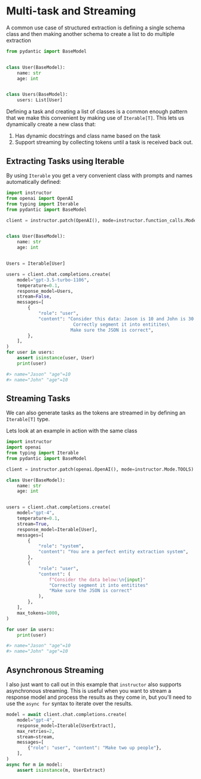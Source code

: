 # Multi-task and Streaming

A common use case of structured extraction is defining a single schema class and then making another schema to create a list to do multiple extraction

```python
from pydantic import BaseModel


class User(BaseModel):
    name: str
    age: int


class Users(BaseModel):
    users: List[User]
```

Defining a task and creating a list of classes is a common enough pattern that we make this convenient by making use of `Iterable[T]`. This lets us dynamically create a new class that:

1. Has dynamic docstrings and class name based on the task
2. Support streaming by collecting tokens until a task is received back out.

## Extracting Tasks using Iterable

By using `Iterable` you get a very convenient class with prompts and names automatically defined:

```python
import instructor
from openai import OpenAI
from typing import Iterable
from pydantic import BaseModel

client = instructor.patch(OpenAI(), mode=instructor.function_calls.Mode.JSON)


class User(BaseModel):
    name: str
    age: int


Users = Iterable[User]

users = client.chat.completions.create(
    model="gpt-3.5-turbo-1106",
    temperature=0.1,
    response_model=Users,
    stream=False,
    messages=[
        {
            "role": "user",
            "content": "Consider this data: Jason is 10 and John is 30.\
                         Correctly segment it into entitites\
                        Make sure the JSON is correct",
        },
    ],
)
for user in users:
    assert isinstance(user, User)
    print(user)

#> name="Jason" "age"=10
#> name="John" "age"=10
```

## Streaming Tasks

We can also generate tasks as the tokens are streamed in by defining an `Iterable[T]` type.

Lets look at an example in action with the same class

```python hl_lines="6 26"
import instructor
import openai
from typing import Iterable
from pydantic import BaseModel

client = instructor.patch(openai.OpenAI(), mode=instructor.Mode.TOOLS)

class User(BaseModel):
    name: str
    age: int


users = client.chat.completions.create(
    model="gpt-4",
    temperature=0.1,
    stream=True,
    response_model=Iterable[User],
    messages=[
        {
            "role": "system",
            "content": "You are a perfect entity extraction system",
        },
        {
            "role": "user",
            "content": (
                f"Consider the data below:\n{input}"
                "Correctly segment it into entitites"
                "Make sure the JSON is correct"
            ),
        },
    ],
    max_tokens=1000,
)

for user in users:
    print(user)

#> name="Jason" "age"=10
#> name="John" "age"=10
```

## Asynchronous Streaming

I also just want to call out in this example that `instructor` also supports asynchronous streaming. This is useful when you want to stream a response model and process the results as they come in, but you'll need to use the `async for` syntax to iterate over the results.

```python
model = await client.chat.completions.create(
    model="gpt-4",
    response_model=Iterable[UserExtract],
    max_retries=2,
    stream=stream,
    messages=[
        {"role": "user", "content": "Make two up people"},
    ],
)
async for m in model:
    assert isinstance(m, UserExtract)
```
